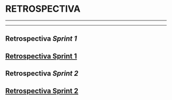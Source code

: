 # RETROSPECTIVA
-----
-----

## Retrospectiva *Sprint 1*

[Retrospectiva Sprint 1](https://github.com/SebastianRaiquenParisi/proyectoIntegradorEquipo12/blob/main/RETROsprint1.md)
-----

## Retrospectiva *Sprint 2*

[Retrospectiva Sprint 2](https://github.com/SebastianRaiquenParisi/proyectoIntegradorEquipo12/blob/main/RETROsprint2.md)
-----

